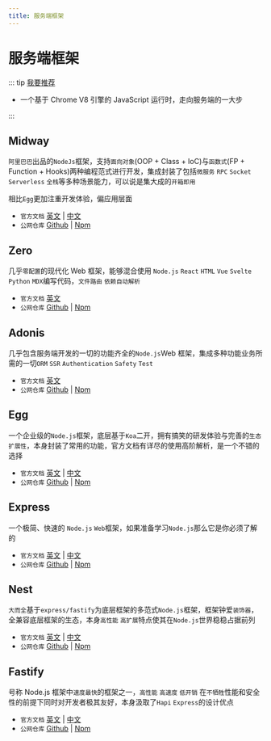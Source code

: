 ```yaml
---
title: 服务端框架
---
```


# 服务端框架

::: tip [我要推荐](https://github.com/itmanyong/web-resources/edit/master/docs/platform/fc/framework/server.md)

-   一个基于 Chrome V8 引擎的 JavaScript 运行时，走向服务端的一大步

:::

## Midway <ProjectBadge name='Midway' starts='midwayjs/midway' />

`阿里巴巴`出品的`NodeJs`框架，支持`面向对象`(OOP + Class + IoC)与`函数式`(FP + Function + Hooks)两种编程范式进行开发，集成封装了包括`微服务` `RPC` `Socket` `Serverless` `全栈`等多种场景能力，可以说是集大成的`开箱即用`

相比`Egg`更加注重开发体验，偏应用层面

-   `官方文档` [英文](https://midwayjs.org/en/) | [中文](https://midwayjs.org/)
-   `公网仓库` [Github](https://github.com/midwayjs/midway) | [Npm](https://www.npmjs.com/package/midway)

## Zero <ProjectBadge name='Zero' starts='remoteinterview/zero' />

几乎`零配置`的现代化 Web 框架，能够混合使用 `Node.js` `React` `HTML` `Vue` `Svelte` `Python` `MDX`编写代码，`文件路由` `依赖自动解析`

-   `官方文档` [英文](https://zeroserver.io/)
-   `公网仓库` [Github](https://github.com/remoteinterview/zero) | [Npm](https://www.npmjs.com/package/zero)

## Adonis <ProjectBadge starts='adonisjs/core' version='create-adonis-ts-app' />

几乎包含服务端开发的一切的功能齐全的`Node.js`Web 框架，集成多种功能业务所需的一切`ORM` `SSR` `Authentication` `Safety` `Test`

-   `官方文档` [英文](https://adonisjs.com/)
-   `公网仓库` [Github](https://github.com/adonisjs/core) | [Npm](https://www.npmjs.com/package/create-adonis-ts-app)

## Egg <ProjectBadge starts='eggjs/egg' version='egg' />

一个企业级的`Node.js`框架，底层基于`Koa`二开，拥有搞笑的研发体验与完善的`生态` `扩展性`，本身封装了常用的功能，官方文档有详尽的使用高阶解析，是一个不错的选择

-   `官方文档` [英文](https://www.eggjs.org/) | [中文](https://www.eggjs.org/zh-CN/)
-   `公网仓库` [Github](https://github.com/eggjs/egg/) | [Npm](https://www.npmjs.com/package/egg)

## Express <ProjectBadge starts='expressjs/expressjs.com' version='express' />

一个极简、快速的 `Node.js` `Web`框架，如果准备学习`Node.js`那么它是你必须了解的

-   `官方文档` [英文](http://expressjs.com/) | [中文](http://expressjs.com/zh-cn/)
-   `公网仓库` [Github](https://github.com/expressjs/expressjs.com) | [Npm](https://www.npmjs.com/package/express)

## Nest <ProjectBadge starts='nestjs/nest' version='@nestjs/cli' />

`大而全`基于`express/fastify`为底层框架的多范式`Node.js`框架，框架钟爱`装饰器`，全兼容底层框架的生态，本身`高性能` `高扩展`特点使其在`Node.js`世界稳稳占据前列

-   `官方文档` [英文](https://nestjs.com/) | [中文](https://www.nestjs.com.cn/)
-   `公网仓库` [Github](https://github.com/nestjs/nest) | [Npm](https://www.npmjs.com/package/@nestjs/cli)

## Fastify <ProjectBadge starts='fastify/fastify' version='fastify' />

号称 Node.js 框架中`速度最快`的框架之一，`高性能` `高速度` `低开销` 在`不牺牲`性能和安全性的前提下同时对开发者极其友好，本身汲取了`Hapi` `Express`的设计优点

-   `官方文档` [英文](https://www.fastify.io/) | [中文](https://www.fastify.cn/)
-   `公网仓库` [Github](https://github.com/fastify/fastify) | [Npm](https://www.npmjs.com/package/fastify)
